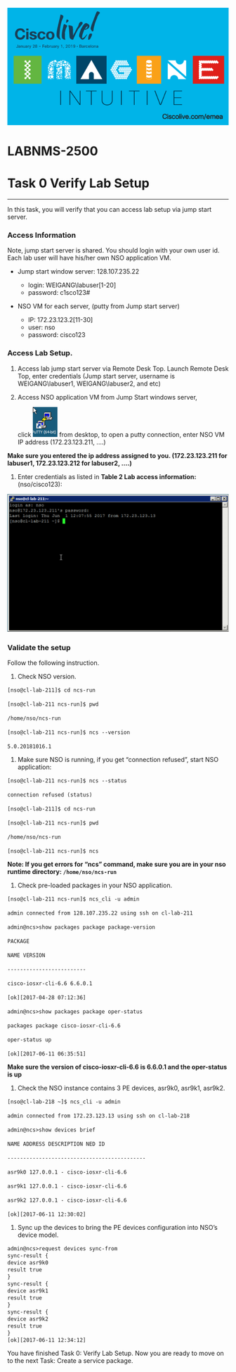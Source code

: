 ![](./media/media/image2.png)

LABNMS-2500
===========

# Task 0 Verify Lab Setup
----------------

In this task, you will verify that you can access lab setup via jump
start server. 

###  Access Information

Note, jump start server is shared. You should login with your own user id. Each lab user will have his/her own NSO application VM.

  * Jump start window server: 128.107.235.22

    * login: WEIGANG\labuser[1-20]
    * password: c1sco123\#
  
  * NSO VM for each server, (putty from Jump start server)
    *  IP:   172.23.123.2[11-30]        
    *  user: nso
    *  password: cisco123           

### Access Lab Setup. 

1.  Access lab jump start server via Remote Desk Top. Launch Remote Desk Top, enter credentials (Jump start server, username is
    WEIGANG\\labuser1, WEIGANG\\labuser2, and etc) 
2.  Access NSO application VM from Jump Start windows server, 
    
    click ![](./media/media/putty.png) from desktop, to open a putty connection, enter NSO VM IP address (172.23.123.211, ....)
    
  **Make sure you entered the ip address assigned to you.
    (172.23.123.211 for labuser1, 172.23.123.212 for labuser2, ….)**


1.  Enter credentials as listed in **Table 2 Lab access information:**
    (nso/cisco123):

![](./media/media/image9.png)

### Validate the setup

Follow the following instruction. 

1.  Check NSO version.

  ```
  [nso@cl-lab-211]$ cd ncs-run
  
  [nso@cl-lab-211 ncs-run]$ pwd
  
  /home/nso/ncs-run
  
  [nso@cl-lab-211 ncs-run]$ ncs --version
  
  5.0.20181016.1
  ```

1.  Make sure NSO is running, if you get “connection refused”, start NSO application:

  ```
  [nso@cl-lab-211 ncs-run]$ ncs --status
  
  connection refused (status)
  
  [nso@cl-lab-211]$ cd ncs-run
  
  [nso@cl-lab-211 ncs-run]$ pwd
  
  /home/nso/ncs-run
  
  [nso@cl-lab-211 ncs-run]$ ncs
  ```

  **Note: If you get errors for “ncs” command, make sure you are in
    your nso runtime directory: `/home/nso/ncs-run`**

1.  Check pre-loaded packages in your NSO application.

  ```
  [nso@cl-lab-211 ncs-run]$ ncs_cli -u admin
  
  admin connected from 128.107.235.22 using ssh on cl-lab-211
  
  admin@ncs>show packages package package-version
  
  PACKAGE
  
  NAME VERSION
  
  -------------------------
  
  cisco-iosxr-cli-6.6 6.6.0.1
  
  [ok][2017-04-28 07:12:36]
  
  admin@ncs>show packages package oper-status
  
  packages package cisco-iosxr-cli-6.6
  
  oper-status up
  
  [ok][2017-06-11 06:35:51]
  ```

  **Make sure the version of cisco-iosxr-cli-6.6 is 6.6.0.1 and the
    oper-status is up**

1.  Check the NSO instance contains 3 PE devices, asr9k0, asr9k1,
    asr9k2.

  ```
  [nso@cl-lab-218 ~]$ ncs_cli -u admin
  
  admin connected from 172.23.123.13 using ssh on cl-lab-218
  
  admin@ncs>show devices brief
  
  NAME ADDRESS DESCRIPTION NED ID
  
  --------------------------------------------
  
  asr9k0 127.0.0.1 - cisco-iosxr-cli-6.6
  
  asr9k1 127.0.0.1 - cisco-iosxr-cli-6.6
  
  asr9k2 127.0.0.1 - cisco-iosxr-cli-6.6
  
  [ok][2017-06-11 12:30:02]
  ```

1.  Sync up the devices to bring the PE devices configuration into NSO’s
    device model.

  ```
  admin@ncs>request devices sync-from
  sync-result {
  device asr9k0
  result true
  }
  sync-result {
  device asr9k1
  result true
  }
  sync-result {
  device asr9k2
  result true
  }
  [ok][2017-06-11 12:34:12]
  ```

You have finished Task 0: Verify Lab Setup. Now you are ready to move on
to the next Task: Create a service package.

  


